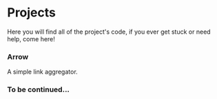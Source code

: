 # Projects

Here you will find all of the project's code, if you ever get stuck or need help, come here!

### Arrow

A simple link aggregator.

### To be continued...
